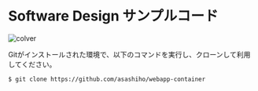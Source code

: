 #  Software Design サンプルコード

![colver](https://xxxx)

Gitがインストールされた環境で、以下のコマンドを実行し、クローンして利用してください。

```bash
$ git clone https://github.com/asashiho/webapp-container
```
